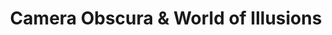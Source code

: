 ---
title: "Camera Obscura & World of Illusions"
url: /edinburgh/camera-obscura-und-world-of-illusions/
shop: Andenken
---